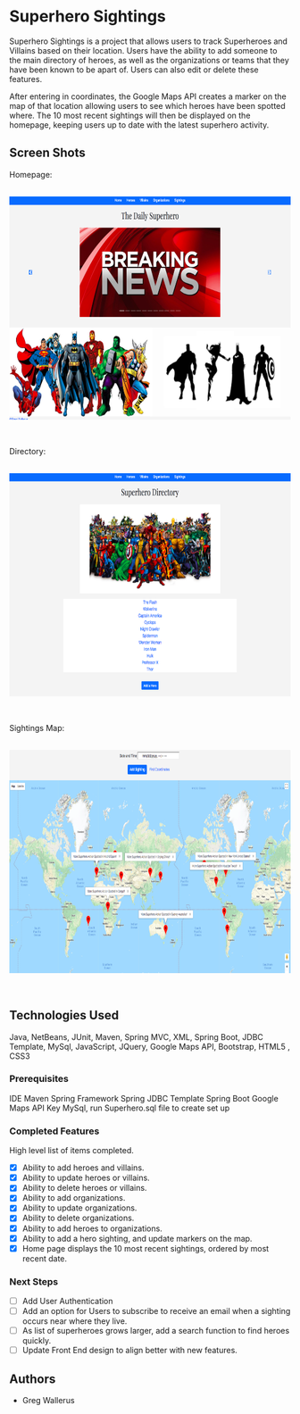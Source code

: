 # Superhero Sightings

Superhero Sightings is a project that allows users to track Superheroes and Villains based on their location. Users have the ability to add someone to the main directory of heroes, as well as the organizations or teams that they have been known to be apart of. Users can also edit or delete these features.

After entering in coordinates, the Google Maps API creates a marker on the map of that location allowing users to see which heroes have been spotted where.
The 10 most recent sightings will then be displayed on the homepage, keeping users up to date with the latest superhero activity.

## Screen Shots
Homepage:
<p>
<br>
<img src="screenshots/Homepage.png" height="400px">
</p>
<br>

Directory:
<p>
<br>
<img src="screenshots/directory.png" height="400px">
</p>
<br>

Sightings Map:
<p>
<br>
<img src="screenshots/map.png" height="400px">
</p>
<br>

## Technologies Used

Java, NetBeans, JUnit, Maven, Spring MVC, XML, Spring Boot, JDBC Template, MySql, JavaScript, JQuery, Google Maps API, Bootstrap, HTML5 , CSS3

### Prerequisites

IDE 
Maven
Spring Framework
Spring JDBC Template
Spring Boot
Google Maps API Key
MySql, run Superhero.sql file to create set up

### Completed Features

High level list of items completed.

- [x] Ability to add heroes and villains.
- [x] Ability to update heroes or villains.
- [x] Ability to delete heroes or villains.
- [x] Ability to add organizations.
- [x] Ability to update organizations.
- [x] Ability to delete organizations.
- [x] Ability to add heroes to organizations.
- [x] Ability to add a hero sighting, and update markers on the map.
- [x] Home page displays the 10 most recent sightings, ordered by most recent date.

### Next Steps

- [ ] Add User Authentication
- [ ] Add an option for Users to subscribe to receive an email when a sighting           occurs near where they live.
- [ ] As list of superheroes  grows larger, add a search function to find heroes
      quickly.
- [ ] Update Front End design to align better with new features.   
## Authors

* Greg Wallerus
